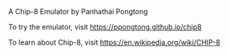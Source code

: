 A Chip-8 Emulator by Panhathai Pongtong

To try the emulator, visit https://ppongtong.github.io/chip8

To learn about Chip-8, visit https://en.wikipedia.org/wiki/CHIP-8